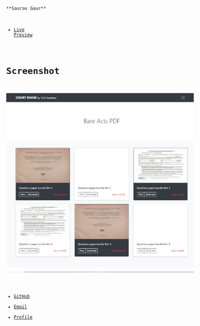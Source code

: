 <code>
**Saurav Gaur**

 - [Live Preview](https://saurav1by0.github.io/card/ "Welcome")

 # Screenshot #
  ![Alt text](Capture.PNG?raw=true "Optional Title")
  
- [GitHub](https://github.com/Saurav1by0 "Saurav Gaur")
- [Email](mailto:2014saurav@gmail.com?subject=Hi% "Hi!")
- [Profile](https://www.linkedin.com/in/sauravgaur "Welcome")
</code>


